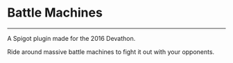 # Battle Machines
-----------------
A Spigot plugin made for the 2016 Devathon.

Ride around massive battle machines to fight it out with your opponents.